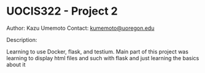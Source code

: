 # UOCIS322 - Project 2 #

Author: Kazu Umemoto
Contact: kumemoto@uoregon.edu

Description:

Learning to use Docker, flask, and testium. Main part of this project was learning to display html files and such with flask and just learning the basics about it
